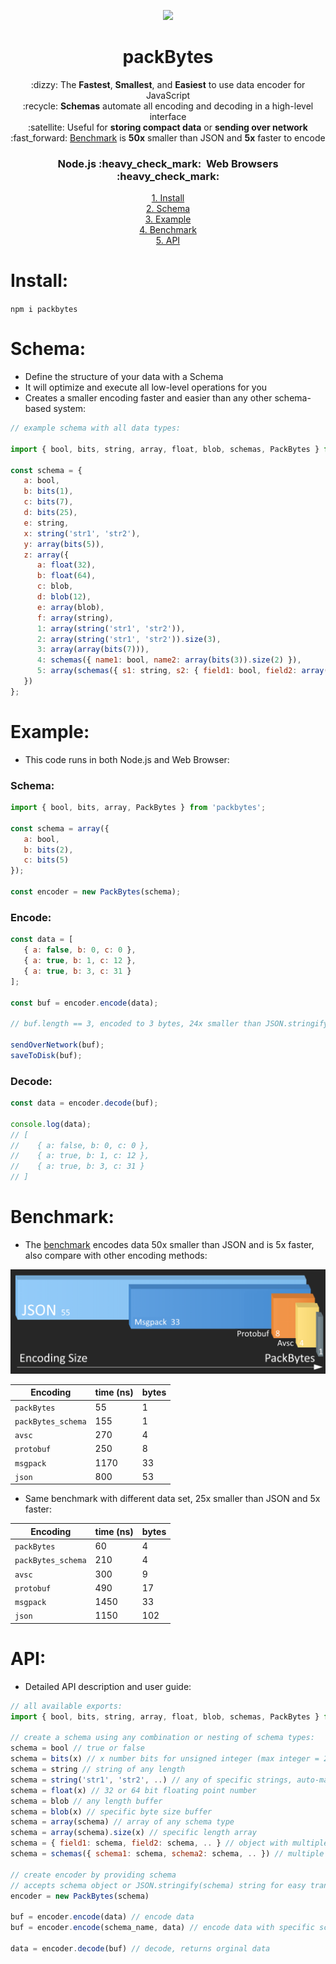 <p align="center"><img height="220" src="https://i.giphy.com/media/QpVUMRUJGokfqXyfa1/giphy.webp"></p>

<h1 align="center">packBytes</h1>

<p align="center">
:dizzy: The <b>Fastest</b>, <b>Smallest</b>, and <b>Easiest</b> to use data encoder for JavaScript<br>
:recycle: <b>Schemas</b> automate all encoding and decoding in a high-level interface<br>
:satellite: Useful for <b>storing compact data</b> or <b>sending over network</b><br>
:fast_forward: <a href="https://github.com/e3dio/packBytes#benchmark">Benchmark</a> is <b>50x</b> smaller than JSON and <b>5x</b> faster to encode
</p>
<h3 align="center"><b>Node.js</b> :heavy_check_mark: &nbsp;<b>Web Browsers</b> :heavy_check_mark:</h3>

<p align="center">
<a href="#Install">1. Install</a><br>
<a href="#Schema">2. Schema</a><br>
<a href="#Example">3. Example</a><br>
<a href="#Benchmark">4. Benchmark</a><br>
<a href="#API">5. API</a>
</p>

# Install:

`npm i packbytes`

# Schema:

- Define the structure of your data with a Schema
- It will optimize and execute all low-level operations for you
- Creates a smaller encoding faster and easier than any other schema-based system:

```javascript
// example schema with all data types:

import { bool, bits, string, array, float, blob, schemas, PackBytes } from 'packbytes';

const schema = {
   a: bool,
   b: bits(1),
   c: bits(7),
   d: bits(25),
   e: string,
   x: string('str1', 'str2'),
   y: array(bits(5)),
   z: array({
      a: float(32),
      b: float(64),
      c: blob,
      d: blob(12),
      e: array(blob),
      f: array(string),
      1: array(string('str1', 'str2')),
      2: array(string('str1', 'str2')).size(3),
      3: array(array(bits(7))),
      4: schemas({ name1: bool, name2: array(bits(3)).size(2) }),
      5: array(schemas({ s1: string, s2: { field1: bool, field2: array(string('str1', 'str2')) } }))
   })
};
```

# Example:

- This code runs in both Node.js and Web Browser:

### Schema:
```javascript
import { bool, bits, array, PackBytes } from 'packbytes';

const schema = array({
   a: bool,
   b: bits(2),
   c: bits(5)
});

const encoder = new PackBytes(schema);
```
### Encode:
```javascript
const data = [
   { a: false, b: 0, c: 0 },
   { a: true, b: 1, c: 12 },
   { a: true, b: 3, c: 31 }
];

const buf = encoder.encode(data);

// buf.length == 3, encoded to 3 bytes, 24x smaller than JSON.stringify(data) at 73 bytes

sendOverNetwork(buf);
saveToDisk(buf);
```
### Decode:
```javascript
const data = encoder.decode(buf);

console.log(data);
// [
//    { a: false, b: 0, c: 0 },
//    { a: true, b: 1, c: 12 },
//    { a: true, b: 3, c: 31 }
// ]
```

# Benchmark:

- The [benchmark](https://github.com/e3dio/packBytes/tree/main/benchmark) encodes data 50x smaller than JSON and is 5x faster, also compare with other encoding methods: 

<img src="https://raw.githubusercontent.com/e3dio/packBytes/main/benchmark/chart.png" alt="AssemblyScript logo">

Encoding | time (ns) | bytes
--- | --- | ---
`packBytes` | 55 | 1
`packBytes_schema` | 155 | 1
`avsc` | 270 | 4
`protobuf` |250 | 8
`msgpack` | 1170 | 33
`json` | 800 | 53

- Same benchmark with different data set, 25x smaller than JSON and 5x faster:

Encoding | time (ns) | bytes
--- | --- | ---
`packBytes` | 60 | 4
`packBytes_schema` | 210 | 4
`avsc` | 300 | 9
`protobuf` | 490 | 17
`msgpack` | 1450 | 33
`json` | 1150 | 102

# API:

- Detailed API description and user guide:

```javascript
// all available exports:
import { bool, bits, string, array, float, blob, schemas, PackBytes } from 'packbytes';

// create a schema using any combination or nesting of schema types:
schema = bool // true or false
schema = bits(x) // x number bits for unsigned integer (max integer = 2**x-1)
schema = string // string of any length
schema = string('str1', 'str2', ..) // any of specific strings, auto-maps to integer
schema = float(x) // 32 or 64 bit floating point number
schema = blob // any length buffer
schema = blob(x) // specific byte size buffer 
schema = array(schema) // array of any schema type
schema = array(schema).size(x) // specific length array
schema = { field1: schema, field2: schema, .. } // object with multiple fields
schema = schemas({ schema1: schema, schema2: schema, .. }) // multiple schemas mapped to 1 schema

// create encoder by providing schema
// accepts schema object or JSON.stringify(schema) string for easy transfer from server to client:
encoder = new PackBytes(schema)

buf = encoder.encode(data) // encode data
buf = encoder.encode(schema_name, data) // encode data with specific schema from 'schemas' type

data = encoder.decode(buf) // decode, returns orginal data
```
